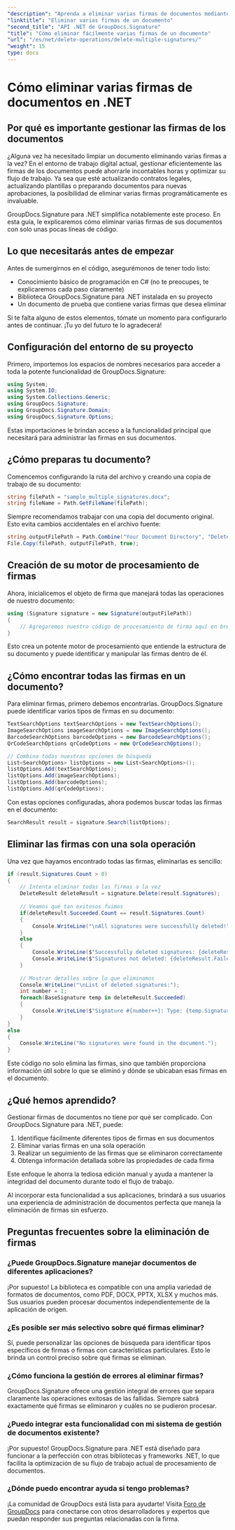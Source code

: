 ```yaml
---
"description": "Aprenda a eliminar varias firmas de documentos mediante programación con GroupDocs.Signature para .NET. Gestión de documentos sencilla, eficiente y potente."
"linktitle": "Eliminar varias firmas de un documento"
"second_title": "API .NET de GroupDocs.Signature"
"title": "Cómo eliminar fácilmente varias firmas de un documento"
"url": "/es/net/delete-operations/delete-multiple-signatures/"
"weight": 15
type: docs
---
```

# Cómo eliminar varias firmas de documentos en .NET

## Por qué es importante gestionar las firmas de los documentos

¿Alguna vez ha necesitado limpiar un documento eliminando varias firmas a la vez? En el entorno de trabajo digital actual, gestionar eficientemente las firmas de los documentos puede ahorrarle incontables horas y optimizar su flujo de trabajo. Ya sea que esté actualizando contratos legales, actualizando plantillas o preparando documentos para nuevas aprobaciones, la posibilidad de eliminar varias firmas programáticamente es invaluable.

GroupDocs.Signature para .NET simplifica notablemente este proceso. En esta guía, le explicaremos cómo eliminar varias firmas de sus documentos con solo unas pocas líneas de código.

## Lo que necesitarás antes de empezar

Antes de sumergirnos en el código, asegurémonos de tener todo listo:

* Conocimiento básico de programación en C# (no te preocupes, te explicaremos cada paso claramente)
* Biblioteca GroupDocs.Signature para .NET instalada en su proyecto
* Un documento de prueba que contiene varias firmas que desea eliminar

Si te falta alguno de estos elementos, tómate un momento para configurarlo antes de continuar. ¡Tu yo del futuro te lo agradecerá!

## Configuración del entorno de su proyecto

Primero, importemos los espacios de nombres necesarios para acceder a toda la potente funcionalidad de GroupDocs.Signature:

```csharp
using System;
using System.IO;
using System.Collections.Generic;
using GroupDocs.Signature;
using GroupDocs.Signature.Domain;
using GroupDocs.Signature.Options;
```

Estas importaciones le brindan acceso a la funcionalidad principal que necesitará para administrar las firmas en sus documentos.

## ¿Cómo preparas tu documento?

Comencemos configurando la ruta del archivo y creando una copia de trabajo de su documento:

```csharp
string filePath = "sample_multiple_signatures.docx";
string fileName = Path.GetFileName(filePath);
```

Siempre recomendamos trabajar con una copia del documento original. Esto evita cambios accidentales en el archivo fuente:

```csharp
string outputFilePath = Path.Combine("Your Document Directory", "DeleteMultiple", fileName);
File.Copy(filePath, outputFilePath, true);
```

## Creación de su motor de procesamiento de firmas

Ahora, inicialicemos el objeto de firma que manejará todas las operaciones de nuestro documento:

```csharp
using (Signature signature = new Signature(outputFilePath))
{
    // Agregaremos nuestro código de procesamiento de firma aquí en breve.
}
```

Esto crea un potente motor de procesamiento que entiende la estructura de su documento y puede identificar y manipular las firmas dentro de él.

## ¿Cómo encontrar todas las firmas en un documento?

Para eliminar firmas, primero debemos encontrarlas. GroupDocs.Signature puede identificar varios tipos de firmas en su documento:

```csharp
TextSearchOptions textSearchOptions = new TextSearchOptions();
ImageSearchOptions imageSearchOptions = new ImageSearchOptions();
BarcodeSearchOptions barcodeOptions = new BarcodeSearchOptions();
QrCodeSearchOptions qrCodeOptions = new QrCodeSearchOptions();

// Combina todas nuestras opciones de búsqueda
List<SearchOptions> listOptions = new List<SearchOptions>();
listOptions.Add(textSearchOptions);
listOptions.Add(imageSearchOptions);
listOptions.Add(barcodeOptions);
listOptions.Add(qrCodeOptions);
```

Con estas opciones configuradas, ahora podemos buscar todas las firmas en el documento:

```csharp
SearchResult result = signature.Search(listOptions);
```

## Eliminar las firmas con una sola operación

Una vez que hayamos encontrado todas las firmas, eliminarlas es sencillo:

```csharp
if (result.Signatures.Count > 0)
{
    // Intenta eliminar todas las firmas a la vez
    DeleteResult deleteResult = signature.Delete(result.Signatures);
    
    // Veamos qué tan exitosos fuimos
    if(deleteResult.Succeeded.Count == result.Signatures.Count)
    {
        Console.WriteLine("\nAll signatures were successfully deleted!");                        
    }
    else
    {
        Console.WriteLine($"Successfully deleted signatures: {deleteResult.Succeeded.Count}");
        Console.WriteLine($"Signatures not deleted: {deleteResult.Failed.Count}");
    }
    
    // Mostrar detalles sobre lo que eliminamos
    Console.WriteLine("\nList of deleted signatures:");
    int number = 1;
    foreach(BaseSignature temp in deleteResult.Succeeded)
    {
        Console.WriteLine($"Signature #{number++}: Type: {temp.SignatureType} Id:{temp.SignatureId}, Location: {temp.Left}x{temp.Top}. Size: {temp.Width}x{temp.Height}");
    }
}
else
{
    Console.WriteLine("No signatures were found in the document.");
}
```

Este código no solo elimina las firmas, sino que también proporciona información útil sobre lo que se eliminó y dónde se ubicaban esas firmas en el documento.

## ¿Qué hemos aprendido?

Gestionar firmas de documentos no tiene por qué ser complicado. Con GroupDocs.Signature para .NET, puede:

1. Identifique fácilmente diferentes tipos de firmas en sus documentos
2. Eliminar varias firmas en una sola operación
3. Realizar un seguimiento de las firmas que se eliminaron correctamente
4. Obtenga información detallada sobre las propiedades de cada firma

Este enfoque le ahorra la tediosa edición manual y ayuda a mantener la integridad del documento durante todo el flujo de trabajo.

Al incorporar esta funcionalidad a sus aplicaciones, brindará a sus usuarios una experiencia de administración de documentos perfecta que maneja la eliminación de firmas sin esfuerzo.

## Preguntas frecuentes sobre la eliminación de firmas

### ¿Puede GroupDocs.Signature manejar documentos de diferentes aplicaciones?
¡Por supuesto! La biblioteca es compatible con una amplia variedad de formatos de documentos, como PDF, DOCX, PPTX, XLSX y muchos más. Sus usuarios pueden procesar documentos independientemente de la aplicación de origen.

### ¿Es posible ser más selectivo sobre qué firmas eliminar?
Sí, puede personalizar las opciones de búsqueda para identificar tipos específicos de firmas o firmas con características particulares. Esto le brinda un control preciso sobre qué firmas se eliminan.

### ¿Cómo funciona la gestión de errores al eliminar firmas?
GroupDocs.Signature ofrece una gestión integral de errores que separa claramente las operaciones exitosas de las fallidas. Siempre sabrá exactamente qué firmas se eliminaron y cuáles no se pudieron procesar.

### ¿Puedo integrar esta funcionalidad con mi sistema de gestión de documentos existente?
¡Por supuesto! GroupDocs.Signature para .NET está diseñado para funcionar a la perfección con otras bibliotecas y frameworks .NET, lo que facilita la optimización de su flujo de trabajo actual de procesamiento de documentos.

### ¿Dónde puedo encontrar ayuda si tengo problemas?
¡La comunidad de GroupDocs está lista para ayudarte! Visita [Foro de GroupDocs](https://forum.groupdocs.com/c/signature/13) para conectarse con otros desarrolladores y expertos que puedan responder sus preguntas relacionadas con la firma.